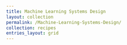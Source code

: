 ```yaml
---
title: Machine Learning Systems Design
layout: collection
permalink: /Machine-Learning-Systems-Design/
collection: recipes
entries_layout: grid
---
```

